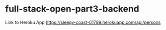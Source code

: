 # full-stack-open-part3-backend

Link to Heroku App
https://sleepy-coast-01799.herokuapp.com/api/persons